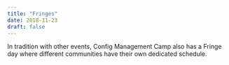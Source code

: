 ```yaml
---
title: "Fringes"
date: 2018-11-23
draft: false
---
```



In tradition with other events, Config Management Camp also has a Fringe day where different communities have their own dedicated schedule.



